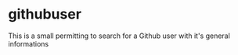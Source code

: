 # githubuser

This is a small permitting to search for a Github user with it's general informations

<!--
 ,----.   ,--.  ,--.  ,--.             ,--.    ,--. ,--.
'  .-./   `--',-'  '-.|  ,---. ,--.,--.|  |-.  |  | |  | ,---. ,---. ,--.--. ,---.
|  | .---.,--.'-.  .-'|  .-.  ||  ||  || .-. ' |  | |  |(  .-'| .-. :|  .--'(  .-'
'  '--'  ||  |  |  |  |  | |  |'  ''  '| `-' | '  '-'  '.-'  `)   --.|  |   .-'  `)
 `------' `--'  `--'  `--' `--' `----'  `---'   `-----' `----' `----'`--'   `----'
  -->
